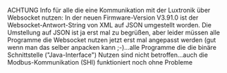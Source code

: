 ACHTUNG Info für alle die eine Kommunikation mit der Luxtronik über Websocket nutzen:
In der neuen Firmware-Version V3.91.0 ist der Websocket-Antwort-String von XML auf JSON umgestellt worden. Die Umstellung auf JSON ist ja erst mal zu begrüßen, aber leider müssen alle Programme die Websocket nutzen jetzt erst mal angepasst werden (gut wenn man das selber anpacken kann ;-)...alle Programme die die binäre Schnittstelle ("Java-Interface") Nutzen sind nicht betroffen...auch die Modbus-Kommunikation (SHI) funktioniert noch ohne Probleme
